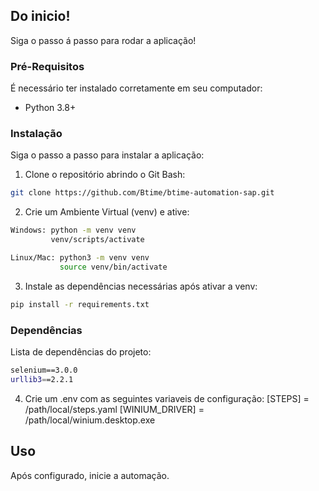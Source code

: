 ## Do inicio!

Siga o passo á passo para rodar a aplicação! 

### Pré-Requisitos

É necessário ter instalado corretamente em seu computador:

- Python 3.8+

### Instalação

Siga o passo a passo para instalar a aplicação:

1. Clone o repositório abrindo o Git Bash:
```bash
git clone https://github.com/Btime/btime-automation-sap.git
```

2. Crie um Ambiente Virtual (venv) e ative:
```bash
Windows: python -m venv venv
         venv/scripts/activate

Linux/Mac: python3 -m venv venv
           source venv/bin/activate
```

3. Instale as dependências necessárias após ativar a venv:
```bash
pip install -r requirements.txt
```
### Dependências

Lista de dependências do projeto:
```bash
﻿selenium==3.0.0
urllib3==2.2.1
```

4. Crie um .env com as seguintes variaveis de configuração:
[STEPS] = /path/local/steps.yaml
[WINIUM_DRIVER] = /path/local/winium.desktop.exe

## Uso
Após configurado, inicie a automação.

